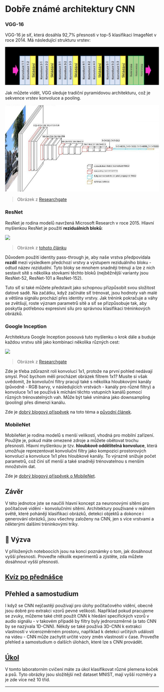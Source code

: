 <!--
CO_OP_TRANSLATOR_METADATA:
{
  "original_hash": "53faab85adfcebd8c10bcd71dc2fa557",
  "translation_date": "2025-09-23T11:22:25+00:00",
  "source_file": "lessons/4-ComputerVision/07-ConvNets/CNN_Architectures.md",
  "language_code": "cs"
}
-->
# Dobře známé architektury CNN

### VGG-16

VGG-16 je síť, která dosáhla 92,7% přesnosti v top-5 klasifikaci ImageNet v roce 2014. Má následující strukturu vrstev:

![ImageNet Layers](../../../../../translated_images/vgg-16-arch1.d901a5583b3a51baeaab3e768567d921e5d54befa46e1e642616c5458c934028.cs.jpg)

Jak můžete vidět, VGG sleduje tradiční pyramidovou architekturu, což je sekvence vrstev konvoluce a pooling.

![ImageNet Pyramid](../../../../../translated_images/vgg-16-arch.64ff2137f50dd49fdaa786e3f3a975b3f22615efd13efb19c5d22f12e01451a1.cs.jpg)

> Obrázek z [Researchgate](https://www.researchgate.net/figure/Vgg16-model-structure-To-get-the-VGG-NIN-model-we-replace-the-2-nd-4-th-6-th-7-th_fig2_335194493)

### ResNet

ResNet je rodina modelů navržená Microsoft Research v roce 2015. Hlavní myšlenkou ResNet je použití **reziduálních bloků**:

<img src="images/resnet-block.png" width="300"/>

> Obrázek z [tohoto článku](https://arxiv.org/pdf/1512.03385.pdf)

Důvodem použití identity pass-through je, aby naše vrstva předpovídala **rozdíl** mezi výsledkem předchozí vrstvy a výstupem reziduálního bloku - odtud název *reziduální*. Tyto bloky se mnohem snadněji trénují a lze z nich sestavit sítě s několika stovkami těchto bloků (nejběžnější varianty jsou ResNet-52, ResNet-101 a ResNet-152).

Tuto síť si také můžete představit jako schopnou přizpůsobit svou složitost datové sadě. Na začátku, když začínáte síť trénovat, jsou hodnoty vah malé a většina signálu prochází přes identity vrstvy. Jak trénink pokračuje a váhy se zvětšují, roste význam parametrů sítě a síť se přizpůsobuje tak, aby poskytla potřebnou expresivní sílu pro správnou klasifikaci tréninkových obrázků.

### Google Inception

Architektura Google Inception posouvá tuto myšlenku o krok dále a buduje každou vrstvu sítě jako kombinaci několika různých cest:

<img src="images/inception.png" width="400"/>

> Obrázek z [Researchgate](https://www.researchgate.net/figure/Inception-module-with-dimension-reductions-left-and-schema-for-Inception-ResNet-v1_fig2_355547454)

Zde je třeba zdůraznit roli konvolucí 1x1, protože na první pohled nedávají smysl. Proč bychom měli procházet obrázek filtrem 1x1? Musíte si však uvědomit, že konvoluční filtry pracují také s několika hloubkovými kanály (původně - RGB barvy, v následujících vrstvách - kanály pro různé filtry) a konvoluce 1x1 se používá k míchání těchto vstupních kanálů pomocí různých trénovatelných vah. Může být také vnímána jako downsampling (pooling) přes dimenzi kanálu.

Zde je [dobrý blogový příspěvek](https://medium.com/analytics-vidhya/talented-mr-1x1-comprehensive-look-at-1x1-convolution-in-deep-learning-f6b355825578) na toto téma a [původní článek](https://arxiv.org/pdf/1312.4400.pdf).

### MobileNet

MobileNet je rodina modelů s menší velikostí, vhodná pro mobilní zařízení. Použijte je, pokud máte omezené zdroje a můžete obětovat trochu přesnosti. Hlavní myšlenkou je tzv. **hloubkově oddělitelná konvoluce**, která umožňuje reprezentovat konvoluční filtry jako kompozici prostorových konvolucí a konvoluce 1x1 přes hloubkové kanály. To výrazně snižuje počet parametrů, což činí síť menší a také snadněji trénovatelnou s menším množstvím dat.

Zde je [dobrý blogový příspěvek o MobileNet](https://medium.com/analytics-vidhya/image-classification-with-mobilenet-cc6fbb2cd470).

## Závěr

V této jednotce jste se naučili hlavní koncept za neuronovými sítěmi pro počítačové vidění - konvolučními sítěmi. Architektury používané v reálném světě, které pohánějí klasifikaci obrázků, detekci objektů a dokonce i generování obrázků, jsou všechny založeny na CNN, jen s více vrstvami a některými dalšími tréninkovými triky.

## 🚀 Výzva

V přiložených noteboocích jsou na konci poznámky o tom, jak dosáhnout vyšší přesnosti. Proveďte několik experimentů a zjistěte, zda můžete dosáhnout vyšší přesnosti.

## [Kvíz po přednášce](https://ff-quizzes.netlify.app/en/ai/quiz/14)

## Přehled a samostudium

I když se CNN nejčastěji používají pro úlohy počítačového vidění, obecně jsou dobré pro extrakci vzorů pevné velikosti. Například pokud pracujeme se zvuky, můžeme také chtít použít CNN k hledání specifických vzorů v audio signálu - v takovém případě by filtry byly jednorozměrné (a tato CNN by se nazývala 1D-CNN). Někdy se také používá 3D-CNN k extrakci vlastností v vícerozměrném prostoru, například k detekci určitých událostí na videu - CNN může zachytit určité vzory změn vlastností v čase. Proveďte přehled a samostudium o dalších úlohách, které lze s CNN provádět.

## [Úkol](lab/README.md)

V tomto laboratorním cvičení máte za úkol klasifikovat různé plemena koček a psů. Tyto obrázky jsou složitější než dataset MNIST, mají vyšší rozměry a je zde více než 10 tříd.

---

